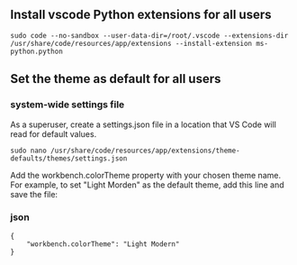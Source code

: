 
## Install vscode Python extensions for all users

```
sudo code --no-sandbox --user-data-dir=/root/.vscode --extensions-dir /usr/share/code/resources/app/extensions --install-extension ms-python.python
```

## Set the theme as default for all users
### system-wide settings file
As a superuser, create a settings.json file in a location that VS Code will read for default values.

```
sudo nano /usr/share/code/resources/app/extensions/theme-defaults/themes/settings.json
```
Add the workbench.colorTheme property with your chosen theme name. For example, to set "Light Morden" as the default theme, add this line and save the file:

### json

```
{
    "workbench.colorTheme": "Light Modern"
}
```



